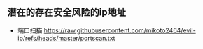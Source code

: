 ## 潜在的存在安全风险的ip地址

  - 端口扫描 https://raw.githubusercontent.com/mikoto2464/evil-ip/refs/heads/master/portscan.txt
